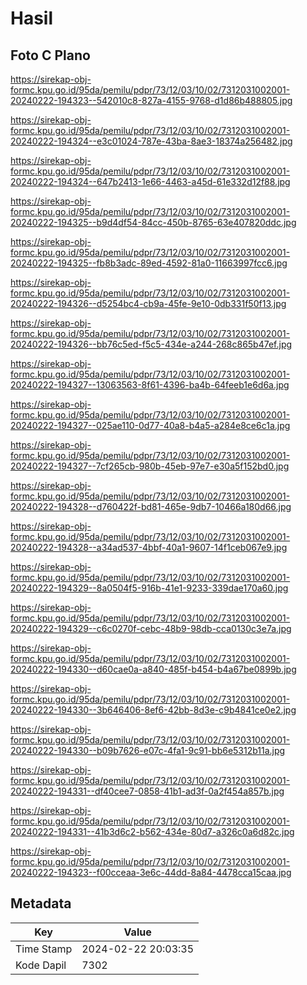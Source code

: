 # Hasil

## Foto C Plano

https://sirekap-obj-formc.kpu.go.id/95da/pemilu/pdpr/73/12/03/10/02/7312031002001-20240222-194323--542010c8-827a-4155-9768-d1d86b488805.jpg

https://sirekap-obj-formc.kpu.go.id/95da/pemilu/pdpr/73/12/03/10/02/7312031002001-20240222-194324--e3c01024-787e-43ba-8ae3-18374a256482.jpg

https://sirekap-obj-formc.kpu.go.id/95da/pemilu/pdpr/73/12/03/10/02/7312031002001-20240222-194324--647b2413-1e66-4463-a45d-61e332d12f88.jpg

https://sirekap-obj-formc.kpu.go.id/95da/pemilu/pdpr/73/12/03/10/02/7312031002001-20240222-194325--b9d4df54-84cc-450b-8765-63e407820ddc.jpg

https://sirekap-obj-formc.kpu.go.id/95da/pemilu/pdpr/73/12/03/10/02/7312031002001-20240222-194325--fb8b3adc-89ed-4592-81a0-11663997fcc6.jpg

https://sirekap-obj-formc.kpu.go.id/95da/pemilu/pdpr/73/12/03/10/02/7312031002001-20240222-194326--d5254bc4-cb9a-45fe-9e10-0db331f50f13.jpg

https://sirekap-obj-formc.kpu.go.id/95da/pemilu/pdpr/73/12/03/10/02/7312031002001-20240222-194326--bb76c5ed-f5c5-434e-a244-268c865b47ef.jpg

https://sirekap-obj-formc.kpu.go.id/95da/pemilu/pdpr/73/12/03/10/02/7312031002001-20240222-194327--13063563-8f61-4396-ba4b-64feeb1e6d6a.jpg

https://sirekap-obj-formc.kpu.go.id/95da/pemilu/pdpr/73/12/03/10/02/7312031002001-20240222-194327--025ae110-0d77-40a8-b4a5-a284e8ce6c1a.jpg

https://sirekap-obj-formc.kpu.go.id/95da/pemilu/pdpr/73/12/03/10/02/7312031002001-20240222-194327--7cf265cb-980b-45eb-97e7-e30a5f152bd0.jpg

https://sirekap-obj-formc.kpu.go.id/95da/pemilu/pdpr/73/12/03/10/02/7312031002001-20240222-194328--d760422f-bd81-465e-9db7-10466a180d66.jpg

https://sirekap-obj-formc.kpu.go.id/95da/pemilu/pdpr/73/12/03/10/02/7312031002001-20240222-194328--a34ad537-4bbf-40a1-9607-14f1ceb067e9.jpg

https://sirekap-obj-formc.kpu.go.id/95da/pemilu/pdpr/73/12/03/10/02/7312031002001-20240222-194329--8a0504f5-916b-41e1-9233-339dae170a60.jpg

https://sirekap-obj-formc.kpu.go.id/95da/pemilu/pdpr/73/12/03/10/02/7312031002001-20240222-194329--c6c0270f-cebc-48b9-98db-cca0130c3e7a.jpg

https://sirekap-obj-formc.kpu.go.id/95da/pemilu/pdpr/73/12/03/10/02/7312031002001-20240222-194330--d60cae0a-a840-485f-b454-b4a67be0899b.jpg

https://sirekap-obj-formc.kpu.go.id/95da/pemilu/pdpr/73/12/03/10/02/7312031002001-20240222-194330--3b646406-8ef6-42bb-8d3e-c9b4841ce0e2.jpg

https://sirekap-obj-formc.kpu.go.id/95da/pemilu/pdpr/73/12/03/10/02/7312031002001-20240222-194330--b09b7626-e07c-4fa1-9c91-bb6e5312b11a.jpg

https://sirekap-obj-formc.kpu.go.id/95da/pemilu/pdpr/73/12/03/10/02/7312031002001-20240222-194331--df40cee7-0858-41b1-ad3f-0a2f454a857b.jpg

https://sirekap-obj-formc.kpu.go.id/95da/pemilu/pdpr/73/12/03/10/02/7312031002001-20240222-194331--41b3d6c2-b562-434e-80d7-a326c0a6d82c.jpg

https://sirekap-obj-formc.kpu.go.id/95da/pemilu/pdpr/73/12/03/10/02/7312031002001-20240222-194323--f00cceaa-3e6c-44dd-8a84-4478cca15caa.jpg


## Metadata

| Key        | Value               |
| ---------- | ------------------- |
| Time Stamp | 2024-02-22 20:03:35 |
| Kode Dapil | 7302                |



